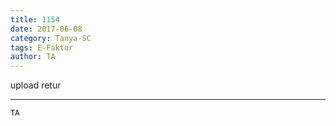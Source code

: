 ```yaml
---
title: 1154
date: 2017-06-08
category: Tanya-SC
tags: E-Faktur
author: TA
---
```


upload retur

---



`TA`
